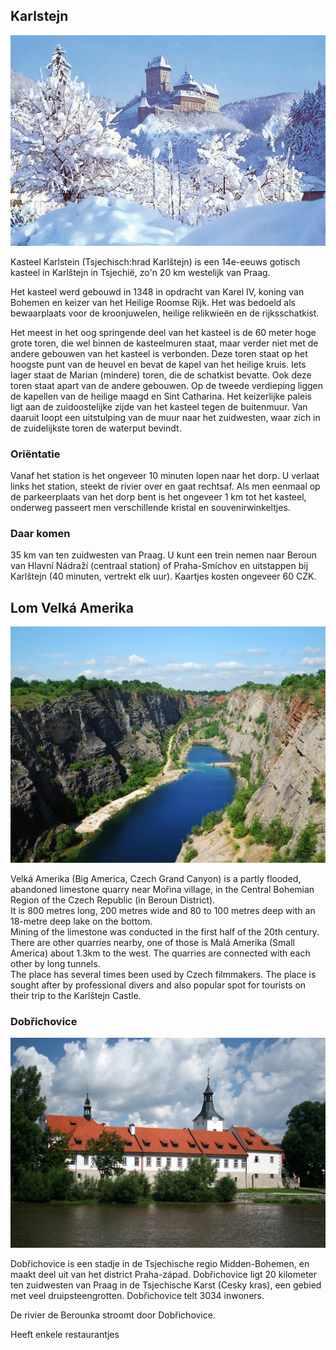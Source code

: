 ## Karlstejn

![](assets/bddf684afbe3494dc8abea12455fc630.jpg)

Kasteel Karlstein (Tsjechisch:hrad Karlštejn) is een 14e-eeuws gotisch kasteel in Karlštejn in Tsjechië, zo'n 20 km westelijk van Praag.

Het kasteel werd gebouwd in 1348 in opdracht van Karel IV, koning van Bohemen en keizer van het Heilige Roomse Rijk. Het was bedoeld als bewaarplaats voor de kroonjuwelen, heilige relikwieën en de rijksschatkist.

Het meest in het oog springende deel van het kasteel is de 60 meter hoge grote toren, die wel binnen de kasteelmuren staat, maar verder niet met de andere gebouwen van het kasteel is verbonden. Deze toren staat op het hoogste punt van de heuvel en bevat de kapel van het heilige kruis. Iets lager staat de Marian (mindere) toren, die de schatkist bevatte. Ook deze toren staat apart van de andere gebouwen. Op de tweede verdieping liggen de kapellen van de heilige maagd en Sint Catharina. Het keizerlijke paleis ligt aan de zuidoostelijke zijde van het kasteel tegen de buitenmuur. Van daaruit loopt een uitstulping van de muur naar het zuidwesten, waar zich in de zuidelijkste toren de waterput bevindt.

### Oriëntatie
Vanaf het station is het ongeveer 10 minuten lopen naar het dorp. U verlaat links het station, steekt de rivier over en gaat rechtsaf. Als men eenmaal op de parkeerplaats van het dorp bent is het ongeveer 1 km tot het kasteel, onderweg passeert men verschillende kristal en souvenirwinkeltjes.

### Daar komen
35 km van ten zuidwesten van Praag. U kunt een trein nemen naar Beroun van Hlavní Nádraží (centraal station) of Praha-Smíchov en uitstappen bij Karlštejn (40 minuten, vertrekt elk uur). Kaartjes kosten ongeveer 60 CZK.


## Lom Velká Amerika

![](assets/15070-lom-velka-amerika-1200x900.jpg)

Velká Amerika (Big America, Czech Grand Canyon) is a partly flooded, abandoned limestone quarry near Mořina village, in the Central Bohemian Region of the Czech Republic (in Beroun District).  
It is 800 metres long, 200 metres wide and 80 to 100 metres deep with an 18-metre deep lake on the bottom.  
Mining of the limestone was conducted in the first half of the 20th century. There are other quarries nearby, one of those is Malá Amerika (Small America) about 1.3km to the west. The quarries are connected with each other by long tunnels.  
The place has several times been used by Czech filmmakers. The place is sought after by professional divers and also popular spot for tourists on their trip to the Karlštejn Castle.

### Dobřichovice

![](assets/dobrichovice3velka.jpg)

Dobřichovice is een stadje in de Tsjechische regio Midden-Bohemen, en maakt deel uit van het district Praha-západ. Dobřichovice ligt 20 kilometer ten zuidwesten van Praag in de Tsjechische Karst (Cesky kras), een gebied met veel druipsteengrotten. Dobřichovice telt 3034 inwoners.

De rivier de Berounka stroomt door Dobřichovice.
 
Heeft enkele restaurantjes
